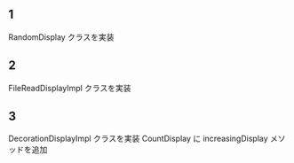 ## 1
RandomDisplay クラスを実装

## 2
FileReadDisplayImpl クラスを実装

## 3
DecorationDisplayImpl クラスを実装
CountDisplay に increasingDisplay メソッドを追加
